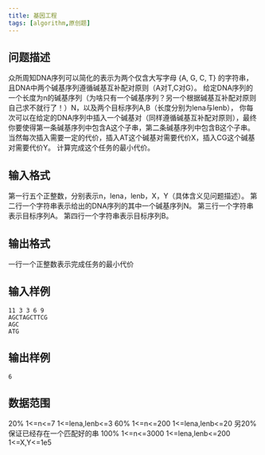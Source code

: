 ```yaml
---
title: 基因工程
tags: [algorithm,原创题]
---
```

## 问题描述
众所周知DNA序列可以简化的表示为两个仅含大写字母 {A, G, C, T} 的字符串，且DNA中两个碱基序列遵循碱基互补配对原则（A对T,C对G）。
给定DNA序列的一个长度为n的碱基序列（为啥只有一个碱基序列？另一个根据碱基互补配对原则自己求不就行了！）N，以及两个目标序列A,B（长度分别为lena与lenb），
你每次可以在给定的DNA序列中插入一个碱基对（同样遵循碱基互补配对原则），最终你要使得第一条碱基序列中包含A这个子串，第二条碱基序列中包含B这个子串。
当然每次插入需要一定的代价，插入AT这个碱基对需要代价X，插入CG这个碱基对需要代价Y。
计算完成这个任务的最小代价。
<!--more-->

## 输入格式
第一行五个正整数，分别表示n，lena，lenb，X，Y（具体含义见问题描述）。
第二行一个字符串表示给出的DNA序列的其中一个碱基序列N。
第三行一个字符串表示目标序列A。
第四行一个字符串表示目标序列B。

## 输出格式
一行一个正整数表示完成任务的最小代价

## 输入样例
```
11 3 3 6 9
AGCTAGCTTCG
AGC
ATG
```

## 输出样例
```
6
```

## 数据范围
20%   1<=n<=7   1<=lena,lenb<=3
60%   1<=n<=200  1<=lena,lenb<=20
另20% 保证已经存在一个匹配好的串
100%  1<=n<=3000 1<=lena,lenb<=200 1<=X,Y<=1e5

